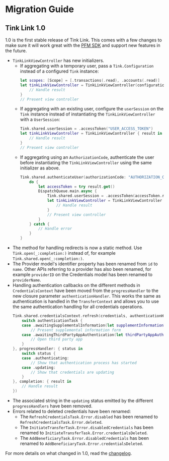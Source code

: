 # Migration Guide

## Tink Link 1.0 
1.0 is the first stable release of Tink Link. This comes with a few changes to make sure it will work great with the [PFM SDK](https://docs.tink.com/resources/pfm-sdk-ios/overview) and support new features in the future. 

- `TinkLinkViewController` has new initializers.
    - If aggregating with a temporary user, pass a `Tink.Configuration` instead of a configured `Tink` instance:
        ```swift
        let scopes: [Scope] = [.transactions(.read), .accounts(.read)]
        let tinkLinkViewController = TinkLinkViewController(configuration: configuration, market: "SE", scopes: scopes) { result in
            // Handle result
        }
        // Present view controller
        ```
    - If aggregating with an existing user, configure the `userSession` on the `Tink` instance instead of instantiating the `TinkLinkViewController` with a `UserSession`:
        ```swift
        Tink.shared.userSession = .accessToken("USER_ACCESS_TOKEN")
        let tinkLinkViewController = TinkLinkViewController { result in
            // Handle result
        }
        // Present view controller
        ```
    - If aggregating using an `AuthorizationCode`, authenticate the user before instantiating the `TinkLinkViewController` using the same initializer as above.
        ```swift
        Tink.shared.authenticateUser(authorizationCode: "AUTHORIZATION_CODE") { result in
            do {
                let accessToken = try result.get()
                DispatchQueue.main.async {
                    Tink.shared.userSession = .accessToken(accessToken.rawValue)
                    let tinkLinkViewController = TinkLinkViewController { result in
                        // Handle result
                    }
                    // Present view controller
                }
            } catch {
                // Handle error
            }
        }
        ```
- The method for handling redirects is now a static method. Use `Tink.open(_:completion:)` instead of, for example `Tink.shared.open(_:completion:)`.
- The Provider model's identifier property has been renamed from `id` to `name`. Other APIs referring to a provider has also been renamed, for example `providerID` on the Credentials model has been renamed to `providerName`.
- Handling authentication callbacks on the different methods in `CredentialsContext` have been moved from the `progressHandler` to the new closure parameter `authenticationHandler`. This works the same as authentication is handled in the `TransferContext` and allows you to use the same authentication handling for all credentials operations. 
    ```swift
    Tink.shared.credentialsContext.refresh(credentials, authenticationHandler: { authenticationTask in
        switch authenticationTask {
        case .awaitingSupplementalInformation(let supplementInformationTask):
            // Present supplemental information form
        case .awaitingThirdPartyAppAuthentication(let thirdPartyAppAuthenticationTask):
            // Open third party app
        }
    }, progressHandler: { status in
        switch status {
        case .authenticating:
            // Show that authentication process has started
        case .updating:
            // Show that credentials are updating
        }
    }, completion: { result in
        // Handle result
    })
    ```
- The associated string in the `updating` status emitted by the different `progressHandlers` have been removed.  
- Errors related to deleted credentials have been renamed:
    - The `RefreshCredentialsTask.Error.disabled` has been renamed to `RefreshCredentialsTask.Error.deleted`.
    - The `InitiateTransferTask.Error.disabledCredentials` has been renamed to `InitiateTransferTask.Error.credentialsDeleted`.
    - The `AddBeneficiaryTask.Error.disabledCredentials` has been renamed to `AddBeneficiaryTask.Error.credentialsDeleted`.

For more details on what changed in 1.0, read the [changelog](https://github.com/tink-ab/tink-link-ios/releases/tag/1.0.0).

